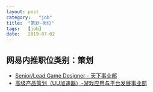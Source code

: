 ```yaml
---
layout:	post
category:	"job"
title:	"策划-岗位"
tags:	[job]
date:	2019-07-02
---
```

## 网易内推职位类别：策划
- [Senior/Lead Game Designer - 天下事业部](http://mobile.bole.netease.com/bole/boleDetail?id=15894&employeeId=346f03c3cda5f04c&key=all)
- [高级产品策划（UU加速器）-游戏应用与平台发展事业部](http://mobile.bole.netease.com/bole/boleDetail?id=8130&employeeId=346f03c3cda5f04c&key=all)
